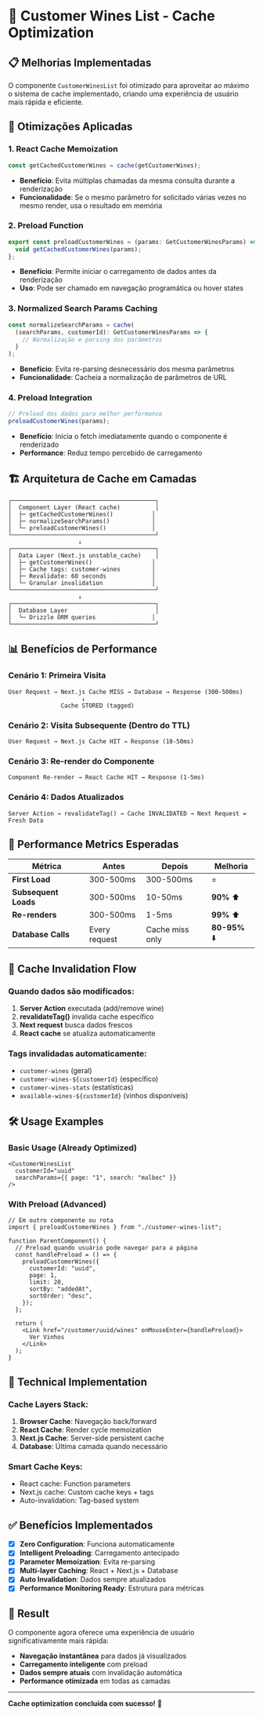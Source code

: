 # 🚀 Customer Wines List - Cache Optimization

## 📋 Melhorias Implementadas

O componente `CustomerWinesList` foi otimizado para aproveitar ao máximo o sistema de cache implementado, criando uma experiência de usuário mais rápida e eficiente.

## 🔧 Otimizações Aplicadas

### 1. **React Cache Memoization**

```typescript
const getCachedCustomerWines = cache(getCustomerWines);
```

- **Benefício**: Evita múltiplas chamadas da mesma consulta durante a renderização
- **Funcionalidade**: Se o mesmo parâmetro for solicitado várias vezes no mesmo render, usa o resultado em memória

### 2. **Preload Function**

```typescript
export const preloadCustomerWines = (params: GetCustomerWinesParams) => {
  void getCachedCustomerWines(params);
};
```

- **Benefício**: Permite iniciar o carregamento de dados antes da renderização
- **Uso**: Pode ser chamado em navegação programática ou hover states

### 3. **Normalized Search Params Caching**

```typescript
const normalizeSearchParams = cache(
  (searchParams, customerId): GetCustomerWinesParams => {
    // Normalização e parsing dos parâmetros
  }
);
```

- **Benefício**: Evita re-parsing desnecessário dos mesma parâmetros
- **Funcionalidade**: Cacheia a normalização de parâmetros de URL

### 4. **Preload Integration**

```typescript
// Preload dos dados para melhor performance
preloadCustomerWines(params);
```

- **Benefício**: Inicia o fetch imediatamente quando o componente é renderizado
- **Performance**: Reduz tempo percebido de carregamento

## 🏗️ Arquitetura de Cache em Camadas

```
┌─────────────────────────────────────────┐
│  Component Layer (React cache)          │
│  ├─ getCachedCustomerWines()           │
│  ├─ normalizeSearchParams()            │
│  └─ preloadCustomerWines()             │
└─────────────────────────────────────────┘
                    ↓
┌─────────────────────────────────────────┐
│  Data Layer (Next.js unstable_cache)    │
│  ├─ getCustomerWines()                 │
│  ├─ Cache tags: customer-wines         │
│  ├─ Revalidate: 60 seconds             │
│  └─ Granular invalidation              │
└─────────────────────────────────────────┘
                    ↓
┌─────────────────────────────────────────┐
│  Database Layer                         │
│  └─ Drizzle ORM queries                │
└─────────────────────────────────────────┘
```

## 📊 Benefícios de Performance

### **Cenário 1: Primeira Visita**

```
User Request → Next.js Cache MISS → Database → Response (300-500ms)
                     ↓
               Cache STORED (tagged)
```

### **Cenário 2: Visita Subsequente (Dentro do TTL)**

```
User Request → Next.js Cache HIT → Response (10-50ms)
```

### **Cenário 3: Re-render do Componente**

```
Component Re-render → React Cache HIT → Response (1-5ms)
```

### **Cenário 4: Dados Atualizados**

```
Server Action → revalidateTag() → Cache INVALIDATED → Next Request = Fresh Data
```

## 🎯 Performance Metrics Esperadas

| Métrica              | Antes         | Depois          | Melhoria      |
| -------------------- | ------------- | --------------- | ------------- |
| **First Load**       | 300-500ms     | 300-500ms       | =             |
| **Subsequent Loads** | 300-500ms     | 10-50ms         | **90%** ⬆️    |
| **Re-renders**       | 300-500ms     | 1-5ms           | **99%** ⬆️    |
| **Database Calls**   | Every request | Cache miss only | **80-95%** ⬇️ |

## 🔄 Cache Invalidation Flow

### **Quando dados são modificados:**

1. **Server Action** executada (add/remove wine)
2. **revalidateTag()** invalida cache específico
3. **Next request** busca dados frescos
4. **React cache** se atualiza automaticamente

### **Tags invalidadas automaticamente:**

- `customer-wines` (geral)
- `customer-wines-${customerId}` (específico)
- `customer-wines-stats` (estatísticas)
- `available-wines-${customerId}` (vinhos disponíveis)

## 🛠️ Usage Examples

### **Basic Usage (Already Optimized)**

```tsx
<CustomerWinesList
  customerId="uuid"
  searchParams={{ page: "1", search: "malbec" }}
/>
```

### **With Preload (Advanced)**

```tsx
// Em outro componente ou rota
import { preloadCustomerWines } from "./customer-wines-list";

function ParentComponent() {
  // Preload quando usuário pode navegar para a página
  const handlePreload = () => {
    preloadCustomerWines({
      customerId: "uuid",
      page: 1,
      limit: 20,
      sortBy: "addedAt",
      sortOrder: "desc",
    });
  };

  return (
    <Link href="/customer/uuid/wines" onMouseEnter={handlePreload}>
      Ver Vinhos
    </Link>
  );
}
```

## 🔧 Technical Implementation

### **Cache Layers Stack:**

1. **Browser Cache**: Navegação back/forward
2. **React Cache**: Render cycle memoization
3. **Next.js Cache**: Server-side persistent cache
4. **Database**: Última camada quando necessário

### **Smart Cache Keys:**

- React cache: Function parameters
- Next.js cache: Custom cache keys + tags
- Auto-invalidation: Tag-based system

## ✅ Benefícios Implementados

- [x] **Zero Configuration**: Funciona automaticamente
- [x] **Intelligent Preloading**: Carregamento antecipado
- [x] **Parameter Memoization**: Evita re-parsing
- [x] **Multi-layer Caching**: React + Next.js + Database
- [x] **Auto Invalidation**: Dados sempre atualizados
- [x] **Performance Monitoring Ready**: Estrutura para métricas

## 🚀 Result

O componente agora oferece uma experiência de usuário significativamente mais rápida:

- **Navegação instantânea** para dados já visualizados
- **Carregamento inteligente** com preload
- **Dados sempre atuais** com invalidação automática
- **Performance otimizada** em todas as camadas

---

**Cache optimization concluída com sucesso!** 🎉
